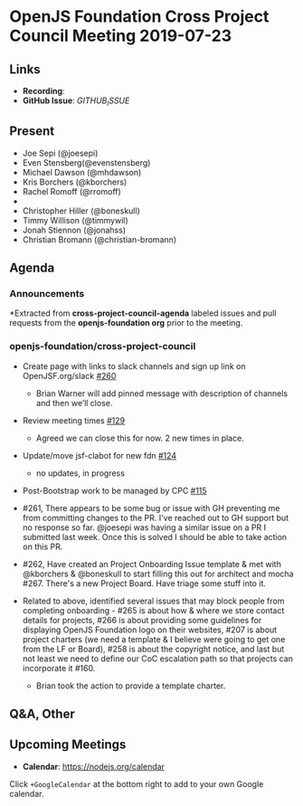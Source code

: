 # OpenJS Foundation Cross Project Council Meeting 2019-07-23

## Links

* **Recording**:  
* **GitHub Issue**: $GITHUB_ISSUE$

## Present
* Joe Sepi (@joesepi)
* Even Stensberg(@evenstensberg)
* Michael Dawson (@mhdawson)
* Kris Borchers (@kborchers)
* Rachel Romoff (@rromoff)
* 
* Christopher Hiller (@boneskull)
* Timmy Willison (@timmywil)
* Jonah Stiennon (@jonahss)
* Christian Bromann (@christian-bromann)

## Agenda

### Announcements
 
*Extracted from **cross-project-council-agenda** labeled issues and pull requests from the **openjs-foundation org** prior to the meeting.

### openjs-foundation/cross-project-council

* Create page with links to slack channels and sign up link on OpenJSF.org/slack [#260](https://github.com/openjs-foundation/cross-project-council/issues/260)
  * Brian Warner will add pinned message with description of channels and then we’ll close.

* Review meeting times [#129](https://github.com/openjs-foundation/cross-project-council/issues/129)
  * Agreed we can close this for now.  2 new times in place.

* Update/move jsf-clabot for new fdn [#124](https://github.com/openjs-foundation/cross-project-council/issues/124)
  *  no updates, in progress

* Post-Bootstrap work to be managed by CPC [#115](https://github.com/openjs-foundation/cross-project-council/issues/115)
  
* #261, There appears to be some bug or issue with GH preventing me from committing changes to   the PR. I've reached out to GH support but no response so far. @joesepi was having a similar issue on a PR I submitted last week. Once this is solved I should be able to take action on this PR.
* #262, Have created an Project Onboarding Issue template & met with @kborchers & @boneskull   to start filling this out for architect and mocha #267. There's a new Project Board. Have triage some stuff into it.
* Related to above, identified several issues that may block people from completing onboarding - #265 is about how & where we store contact details for projects, #266 is about providing some guidelines for displaying OpenJS Foundation logo on their websites, #207 is about project charters (we need a template & I believe were going to get one from the LF or Board), #258 is about the copyright notice, and last but not least we need to define our CoC escalation path so that projects can incorporate it #160.
  * Brian took the action to provide a template charter.


## Q&A, Other

## Upcoming Meetings

* **Calendar**: https://nodejs.org/calendar

Click `+GoogleCalendar` at the bottom right to add to your own Google calendar.


